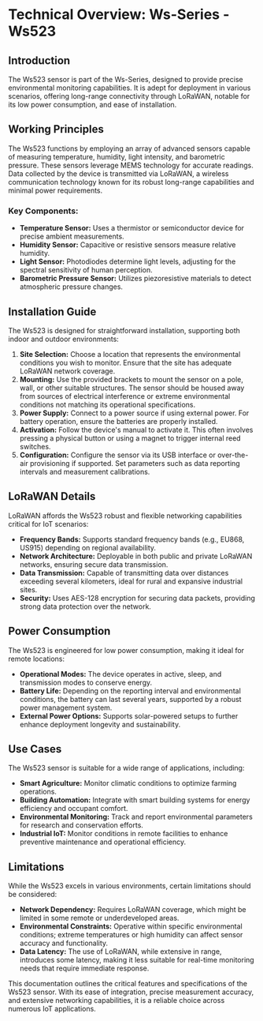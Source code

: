 # Technical Overview: Ws-Series - Ws523

## Introduction
The Ws523 sensor is part of the Ws-Series, designed to provide precise environmental monitoring capabilities. It is adept for deployment in various scenarios, offering long-range connectivity through LoRaWAN, notable for its low power consumption, and ease of installation.

## Working Principles
The Ws523 functions by employing an array of advanced sensors capable of measuring temperature, humidity, light intensity, and barometric pressure. These sensors leverage MEMS technology for accurate readings. Data collected by the device is transmitted via LoRaWAN, a wireless communication technology known for its robust long-range capabilities and minimal power requirements.

### Key Components:
- **Temperature Sensor:** Uses a thermistor or semiconductor device for precise ambient measurements.
- **Humidity Sensor:** Capacitive or resistive sensors measure relative humidity.
- **Light Sensor:** Photodiodes determine light levels, adjusting for the spectral sensitivity of human perception.
- **Barometric Pressure Sensor:** Utilizes piezoresistive materials to detect atmospheric pressure changes.

## Installation Guide
The Ws523 is designed for straightforward installation, supporting both indoor and outdoor environments:

1. **Site Selection:** Choose a location that represents the environmental conditions you wish to monitor. Ensure that the site has adequate LoRaWAN network coverage.
2. **Mounting:** Use the provided brackets to mount the sensor on a pole, wall, or other suitable structures. The sensor should be housed away from sources of electrical interference or extreme environmental conditions not matching its operational specifications.
3. **Power Supply:** Connect to a power source if using external power. For battery operation, ensure the batteries are properly installed.
4. **Activation:** Follow the device's manual to activate it. This often involves pressing a physical button or using a magnet to trigger internal reed switches.
5. **Configuration:** Configure the sensor via its USB interface or over-the-air provisioning if supported. Set parameters such as data reporting intervals and measurement calibrations.

## LoRaWAN Details
LoRaWAN affords the Ws523 robust and flexible networking capabilities critical for IoT scenarios:

- **Frequency Bands:** Supports standard frequency bands (e.g., EU868, US915) depending on regional availability.
- **Network Architecture:** Deployable in both public and private LoRaWAN networks, ensuring secure data transmission.
- **Data Transmission:** Capable of transmitting data over distances exceeding several kilometers, ideal for rural and expansive industrial sites.
- **Security:** Uses AES-128 encryption for securing data packets, providing strong data protection over the network.

## Power Consumption
The Ws523 is engineered for low power consumption, making it ideal for remote locations:

- **Operational Modes:** The device operates in active, sleep, and transmission modes to conserve energy.
- **Battery Life:** Depending on the reporting interval and environmental conditions, the battery can last several years, supported by a robust power management system.
- **External Power Options:** Supports solar-powered setups to further enhance deployment longevity and sustainability.

## Use Cases
The Ws523 sensor is suitable for a wide range of applications, including:

- **Smart Agriculture:** Monitor climatic conditions to optimize farming operations.
- **Building Automation:** Integrate with smart building systems for energy efficiency and occupant comfort.
- **Environmental Monitoring:** Track and report environmental parameters for research and conservation efforts.
- **Industrial IoT:** Monitor conditions in remote facilities to enhance preventive maintenance and operational efficiency.

## Limitations
While the Ws523 excels in various environments, certain limitations should be considered:

- **Network Dependency:** Requires LoRaWAN coverage, which might be limited in some remote or underdeveloped areas.
- **Environmental Constraints:** Operative within specific environmental conditions; extreme temperatures or high humidity can affect sensor accuracy and functionality.
- **Data Latency:** The use of LoRaWAN, while extensive in range, introduces some latency, making it less suitable for real-time monitoring needs that require immediate response.

This documentation outlines the critical features and specifications of the Ws523 sensor. With its ease of integration, precise measurement accuracy, and extensive networking capabilities, it is a reliable choice across numerous IoT applications.
